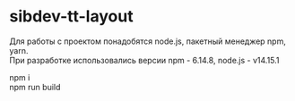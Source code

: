 # sibdev-tt-layout
Для работы с проектом понадобятся node.js, пакетный менеджер npm, yarn.<br>
При разработке использовались версии npm - 6.14.8, node.js - v14.15.1<br>

npm i<br>
npm run build<br>
